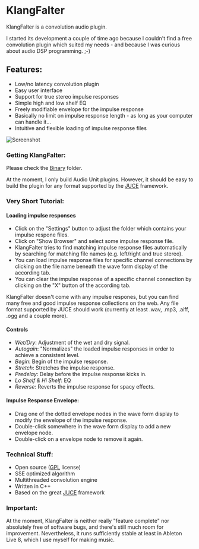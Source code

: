 KlangFalter
===========

KlangFalter is a convolution audio plugin.

I started its development a couple of time ago because I couldn't find a free convolution plugin which suited my needs - and because I was curious about audio DSP programming. ;-)

## Features: ##

- Low/no latency convolution plugin
- Easy user interface
- Support for true stereo impulse responses
- Simple high and low shelf EQ
- Freely modifiable envelope for the impulse response
- Basically no limit on impulse response length - as long as your computer can handle it...
- Intuitive and flexible loading of impulse response files

![Screenshot](https://github.com/HiFi-LoFi/KlangFalter/blob/master/Screenshot.png)


### Getting KlangFalter: ###

Please check the [Binary](https://github.com/HiFi-LoFi/KlangFalter/tree/master/Binary) folder.

At the moment, I only build Audio Unit plugins. However, it should be easy to build the plugin for any format supported by the [JUCE](http://www.rawmaterialsoftware.com) framework.

### Very Short Tutorial: ###

#### Loading impulse responses ####

- Click on the "Settings" button to adjust the folder which contains your impulse respone files.
- Click on "Show Browser" and select some impulse response file.
- KlangFalter tries to find matching impulse response files automatically by searching for matching file names (e.g. left/right and true stereo).
- You can load impulse response files for specific channel connections by clicking on the file name beneath the wave form display of the according tab.  
- You can clear the impulse response of a specific channel connection by clicking on the "X" button of the according tab.

KlangFalter doesn't come with any impulse respones, but you can find many free and good impulse response collections on the web. Any file format supported by JUCE should work (currently at least .wav, .mp3, .aiff, .ogg and a couple more).

#### Controls ####
- *Wet/Dry*: Adjustment of the wet and dry signal.
- *Autogain*: "Normalizes" the loaded impulse responses in order to achieve a consistent level.
- *Begin*: Begin of the impulse response.
- *Stretch*: Stretches the impulse response.
- *Predelay*: Delay before the impulse response kicks in.
- *Lo Shelf & Hi Shelf*: EQ
- *Reverse*: Reverts the impulse response for spacy effects.

#### Impulse Response Envelope: ####
- Drag one of the dotted envelope nodes in the wave form display to modify the envelope of the impulse response.
- Double-click somewhere in the wave form display to add a new envelope node.
- Double-click on a envelope node to remove it again.

### Technical Stuff: ###

- Open source ([GPL](http://www.gnu.org/licenses) license)
- SSE optimized algorithm
- Multithreaded convolution engine
- Written in C++
- Based on the great [JUCE](http://www.rawmaterialsoftware.com) framework

### Important: ###

At the moment, KlangFalter is neither really "feature complete" nor absolutely free of software bugs, and there's still much room for improvement. Nevertheless, it runs sufficiently stable at least in Ableton Live 8, which I use myself for making music.